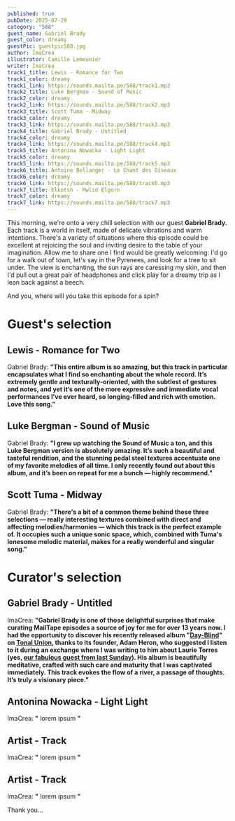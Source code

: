 ```yaml
---
published: true
pubDate: 2025-07-20
category: "588"
guest_name: Gabriel Brady
guest_color: dreamy
guestPic: guestpic588.jpg
author: ImaCrea
illustrator: Camille Lemeunier
writer: ImaCrea
track1_title: Lewis - Romance for Two
track1_color: dreamy
track1_link: https://sounds.mailta.pe/588/track1.mp3
track2_title: Luke Bergman - Sound of Music
track2_color: dreamy
track2_link: https://sounds.mailta.pe/588/track2.mp3
track3_title: Scott Tuma - Midway
track3_color: dreamy
track3_link: https://sounds.mailta.pe/588/track3.mp3
track4_title: Gabriel Brady - Untitled
track4_color: dreamy
track4_link: https://sounds.mailta.pe/588/track4.mp3
track5_title: Antonina Nowacka - Light Light
track5_color: dreamy
track5_link: https://sounds.mailta.pe/588/track5.mp3
track6_title: Antoine Bellanger - Le Chant des Oiseaux
track6_color: dreamy
track6_link: https://sounds.mailta.pe/588/track6.mp3
track7_title: Elkotsh - Mwlid Elgorn
track7_color: dreamy
track7_link: https://sounds.mailta.pe/588/track7.mp3
---
```

This morning, we're onto a very chill selection with our guest **Gabriel Brady.** Each track is a world in itself, made of delicate vibrations and warm intentions. There's a variety of situations where this episode could be excellent at rejoicing the soul and inviting desire to the table of your imagination. Allow me to share one I find would be greatly welcoming: I'd go for a walk out of town, let's say in the Pyrenees, and look for a tree to sit under. The view is enchanting, the sun rays are caressing my skin, and then I'd pull out a great pair of headphones and click play for a dreamy trip as I lean back against a beech.

And you, where will you take this episode for a spin?

# Guest's selection

## Lewis - Romance for Two

Gabriel Brady: **"**This entire album is so amazing, but this track in particular encapsulates what I find so enchanting about the whole record. It’s extremely gentle and texturally-oriented, with the subtlest of gestures and notes, and yet it’s one of the more expressive and immediate vocal performances I’ve ever heard, so longing-filled and rich with emotion. Love this song.**"** 

## Luke Bergman - Sound of Music

Gabriel Brady: **"**I grew up watching the Sound of Music a ton, and this Luke Bergman version is absolutely amazing. It’s such a beautiful and tasteful rendition, and the stunning pedal steel textures accentuate one of my favorite melodies of all time. I only recently found out about this album, and it’s been on repeat for me a bunch — highly recommend.**"** 

## Scott Tuma - Midway

Gabriel Brady: **"**There's a bit of a common theme behind these three selections — really interesting textures combined with direct and affecting melodies/harmonies — which this track is the perfect example of. It occupies such a unique sonic space, which, combined with Tuma's lonesome melodic material, makes for a really wonderful and singular song.**"** 

# Curator's selection

## Gabriel Brady - Untitled

 ImaCrea: **"**Gabriel Brady is one of those delightful surprises that make curating MailTape episodes a source of joy for me for over 13 years now. I had the opportunity to discover his recently released album "[Day-Blind](https://gabrielbrady.bandcamp.com/album/day-blind)" on [Tonal Union](https://tonalunion.bandcamp.com/), thanks to its founder, Adam Heron, who suggested I listen to it during an exchange where I was writing to him about Laurie Torres (yes, [our fabulous guest from last Sunday](https://mailta.pe/587/laurie-torres)). His album is beautifully meditative, crafted with such care and maturity that I was captivated immediately. This track evokes the flow of a river, a passage of thoughts. It’s truly a visionary piece.**"** 

## Antonina Nowacka - Light Light

 ImaCrea: **"** lorem ipsum **"** 

## Artist - Track

 ImaCrea: **"** lorem ipsum **"** 

## Artist - Track

 ImaCrea: **"** lorem ipsum **"** 

 Thank you...
